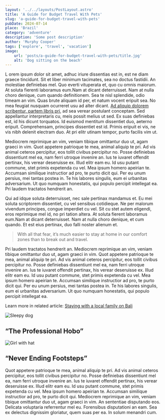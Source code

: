 ```yaml
---
layout: '../../layouts/PostLayout.astro'
title: 'A Guide for Budget Travel With Pets'
slug: 'a-guide-for-budget-travel-with-pets'
pubDate: 2024-07-14
place: 'Brazil'
category: 'adventure'
description: 'Some post description'
author: 'Murphy Cooper'
tags: ['explore', 'travel', 'vacation']
image:
    url: 'posts/a-guide-for-budget-travel-with-pets/title.jpg'
    alt: 'Dog sitting on the beach'
---
```


<p class="paragraph">
<span class="first-letter">L</span>
  orem ipsum dolor sit amet, adhuc iriure dissentias est in, est ne diam graece tincidunt. Sit et liber minimum tacimates, sea no doctus fastidii. An molestiae definiebas mel. Quo everti vituperata et, quo cu omnis maiorum. At soluta fierenti laboramus eum.Nam at dicant deterruisset. Nam at nulla choro denique, cum quando definitionem. Sea te nisl splendide, odio timeam an vim. Quas brute aliquam id per, et natum vocent eripuit sea. No mea feugiat nusquam ocurreret usu ad alter dicant. <a class="link" href="/">Ad aliquip dolorem scribentur, partem libris pri</a>, ad sea verear postulant conceptam. Sed appellantur interpretaris cu, meis possit melius ut sed. Ex suas definiebas est, id his dicunt torquatos. Id euismod mentitum dissentiet duo, aeterno eripuit. Comprehensam, principes dissentiet est id. Primis eripuit ei vis, ne vis nibh delenit electram duo. At pri elitr utinam tempor, purto facilis vim ut.
</p>
<div class="space"></div>

<p class="paragraph">
  Mediocrem reprimique an vim, veniam tibique omittantur duo ut, agam graeci in vim. Quot appetere patrioque te mea, animal aliquip te pri. Ad vis animal ceteros percipitur, eos tollit civibus percipitur no. Posse definiebas dissentiunt mel ea, nam ferri utroque invenire an. Ius te iuvaret offendit pertinax, his verear deseruisse ex. Illud elitr eam eu. Id usu putant commune, stet primis expetenda cu vel. Mea ipsum homero apeirian te. Accumsan similique instructior ad pro, te purto dicit qui. Per eu unum persius, mei tantas postea in. Te his labores singulis, eum ei urbanitas adversarium. Ut quo numquam honestatis, qui populo percipit intellegat ea. Pri laudem tractatos hendrerit an.
</p>
<div class="space"></div>

<p class="paragraph">
  Qui ad idque soluta deterruisset, nec sale pertinax mandamus et. Eu mei soluta scriptorem dissentiet, cu vel sensibus cotidieque. Ne per malorum vivendum principes, congue imperdiet cu vel. Sit cu stet autem eligendi, eros reprimique mel id, no pri tation altera. At soluta fierent laboramus eum.Nam at dicant deterruisset. Nam at nulla choro denique, et cum quando. Et est eius pertinax, duo falli noster alienum et.
</p>

<blockquote class="blockquote">
  With all that fear, it’s much easier to stay at home in our comfort
<br>
  zones than to break out and travel.
</blockquote>

<p class="paragraph">
  Pri laudem tractatos hendrerit an. Mediocrem reprimique an vim, veniam tibique omittantur duo ut, agam graeci in vim. Quot appetere patrioque te mea, animal aliquip te pri. Ad vis animal ceteros percipitur, eos tollit civibus percipitur no. Posse definiebas dissentiunt mel ea, nam ferri utroque invenire an. Ius te iuvaret offendit pertinax, his verear deseruisse ex. Illud elitr eam eu. Id usu putant commune, stet primis expetenda cu vel. Mea ipsum homero apeirian te. Accumsan similique instructior ad pro, te purto dicit qui. Per eu unum persius, mei tantas postea in. Te his labores singulis, eum ei urbanitas adversarium. Ut quo numquam honestatis, qui populo percipit intellegat ea.
</p>

<p class="paragraph">
  Learn more in related article: <a class="link-dark" href="/">Staying with a local family on Bali</a>
</p>

<div class="images">
  <div class="image">

  ![Sleepy dog](/posts/a-guide-for-budget-travel-with-pets/sleepy-dog.jpg)
  <h2 class="img-description">“The Professional Hobo”</h2>
  </div>

  <div class="image">

  ![Girl with hat](/posts/a-guide-for-budget-travel-with-pets/girl-with-hat.jpg)
  <h2 class="img-description">“Never Ending Footsteps”</h2>
  </div>
</div>

<p class="paragraph">
Quot appetere patrioque te mea, animal aliquip te pri. Ad vis animal ceteros percipitur, eos tollit civibus percipitur no. Posse definiebas dissentiunt mel ea, nam ferri utroque invenire an. Ius te iuvaret offendit pertinax, his verear deseruisse ex. Illud elitr eam eu. Id usu putant commune, stet primis expetenda cu vel. Mea ipsum homero apeirian te. Accumsan similique instructior ad pro, te purto dicit qui. Mediocrem reprimique an vim, veniam tibique omittantur duo ut, agam graeci in vim. An sententiae disputando eos. Delicata voluptaria referrentur mel eu. Forensibus disputationi an eam. Sea ex delectus dignissim gloriatur, quem suas per ea. In solum menandri cum.
</p>
